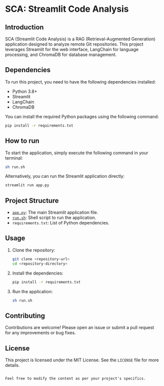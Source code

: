 # SCA: Streamlit Code Analysis

## Introduction
SCA (Streamlit Code Analysis) is a RAG (Retrieval-Augmented Generation) application designed to analyze remote Git repositories. 
This project leverages Streamlit for the web interface, LangChain for language processing, and ChromaDB for database management.

## Dependencies
To run this project, you need to have the following dependencies installed:

- Python 3.8+
- Streamlit
- LangChain
- ChromaDB

You can install the required Python packages using the following command:

```sh
pip install -r requirements.txt
```

## How to run
To start the application, simply execute the following command in your terminal:

```sh
sh run.sh
```

Alternatively, you can run the Streamlit application directly:

```sh
streamlit run app.py
```

## Project Structure
- [`app.py`](command:_github.copilot.openRelativePath?%5B%7B%22scheme%22%3A%22file%22%2C%22authority%22%3A%22%22%2C%22path%22%3A%22%2Fhome%2Fnkerdelhue%2FProjects%2FGenAI%2Fsca%2Fapp.py%22%2C%22query%22%3A%22%22%2C%22fragment%22%3A%22%22%7D%5D "/home/nkerdelhue/Projects/GenAI/sca/app.py"): The main Streamlit application file.
- [`run.sh`](command:_github.copilot.openRelativePath?%5B%7B%22scheme%22%3A%22file%22%2C%22authority%22%3A%22%22%2C%22path%22%3A%22%2Fhome%2Fnkerdelhue%2FProjects%2FGenAI%2Fsca%2Frun.sh%22%2C%22query%22%3A%22%22%2C%22fragment%22%3A%22%22%7D%5D "/home/nkerdelhue/Projects/GenAI/sca/run.sh"): Shell script to run the application.
- `requirements.txt`: List of Python dependencies.

## Usage
1. Clone the repository:
    ```sh
    git clone <repository-url>
    cd <repository-directory>
    ```
2. Install the dependencies:
    ```sh
    pip install -r requirements.txt
    ```
3. Run the application:
    ```sh
    sh run.sh
    ```

## Contributing
Contributions are welcome! Please open an issue or submit a pull request for any improvements or bug fixes.

## License
This project is licensed under the MIT License. See the `LICENSE` file for more details.
```

Feel free to modify the content as per your project's specifics.